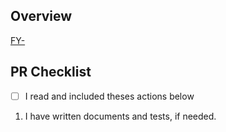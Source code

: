 ## Overview

<!--
    A clear and concise description of what this pr is about.
 -->

<!--
 Write Down related JIRA key and url like this
    [key](issue-url)
 -->

[FY-](https://idealflower.atlassian.net/)

## PR Checklist

-   [ ] I read and included theses actions below

1. I have written documents and tests, if needed.